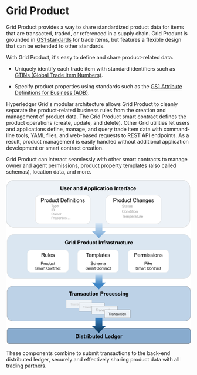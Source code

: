 # Grid Product

<!--
  Copyright 2018-2020 Cargill Incorporated
  Licensed under Creative Commons Attribution 4.0 International License
  https://creativecommons.org/licenses/by/4.0/
-->

Grid Product provides a way to share standardized product data for items that
are transacted, traded, or referenced in a supply chain. Grid Product is
grounded in [GS1 standards](https://www.gs1.org/standards) for trade items, but
features a flexible design that can be extended to other standards.

With Grid Product, it's easy to define and share product-related data.

* Uniquely identify each trade item with standard identifiers such as [GTINs
  (Global Trade Item Numbers)](https://www.gs1.org/standards/id-keys/gtin).

* Specify product properties using standards such as the [GS1 Attribute
  Definitions for Business
  (ADB)](https://www.gs1.org/standards/attribute-definitions-for-business ).

Hyperledger Grid's modular architecture allows Grid Product to cleanly separate
the product-related business rules from the creation and management of product
data.  The Grid Product smart contract defines the product operations (create,
update, and delete). Other Grid utilities let users and applications define,
manage, and query trade item data with command-line tools, YAML files, and
web-based requests to REST API endpoints. As a result, product management is
easily handled without additional application development or smart contract
creation.

Grid Product can interact seamlessly with other smart contracts to manage owner
and agent permissions,  product property templates (also called schemas),
location data, and more.

![Grid Product architecture](images/grid_product.png)

These components combine to submit transactions to the back-end distributed
ledger, securely and effectively sharing product data with all trading partners.

